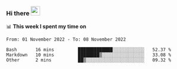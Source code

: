 ### Hi there <a href="https://www.gautamkrishnar.com/"><img src="https://media.giphy.com/media/hvRJCLFzcasrR4ia7z/giphy.gif" width="25px"></a>

📊 **This week I spent my time on**

<!--START_SECTION:waka-->

```text
From: 01 November 2022 - To: 08 November 2022

Bash       16 mins         █████████████░░░░░░░░░░░░   52.37 %
Markdown   10 mins         ████████▒░░░░░░░░░░░░░░░░   33.08 %
Other      2 mins          ██▒░░░░░░░░░░░░░░░░░░░░░░   09.32 %
```

<!--END_SECTION:waka-->
